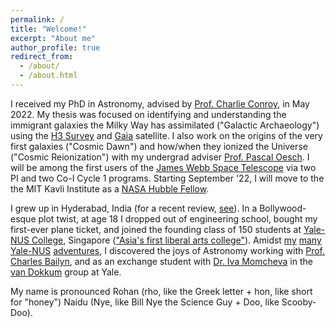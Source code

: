 ```yaml
---
permalink: /
title: "Welcome!"
excerpt: "About me"
author_profile: true
redirect_from: 
  - /about/
  - /about.html
---
```


I received my PhD in Astronomy, advised by <a href="https://scholar.harvard.edu/cconroy" target="_blank">Prof. Charlie Conroy</a>, in May 2022. My thesis was focused on identifying and understanding the immigrant galaxies the Milky Way has assimilated ("Galactic Archaeology") using the <a href="http://h3survey.rc.fas.harvard.edu/" target="_blank">H3 Survey</a> and <a href="https://sci.esa.int/web/gaia" target="_blank">Gaia</a> satellite. I also work on the origins of the very first galaxies ("Cosmic Dawn") and how/when they ionized the Universe ("Cosmic Reionization") with my undergrad adviser <a href="https://obswww.unige.ch/~oeschp/" target="_blank">Prof. Pascal Oesch</a>. I will be among the first users of the  <a href="https://www.jwst.nasa.gov/" target="_blank">James Webb Space Telescope</a> via two PI and two Co-I Cycle 1 programs. Starting September '22, I will move to the the MIT Kavli Institute as a <a href="https://www.stsci.edu/stsci-research/fellowships/nasa-hubble-fellowship-program/2022-nhfp-fellows#section-84f87278-f121-46fb-b6e4-bd8fcb0dd292" target="_blank">NASA Hubble Fellow</a>.

I grew up in Hyderabad, India (for a recent review, <a href="https://www.youtube.com/watch?v=RWNV82AqFoE" target="_blank">see</a>). In a Bollywood-esque plot twist, at age 18 I dropped out of engineering school, bought my first-ever plane ticket, and joined the founding class of 150 students at <a href="https://www.yale-nus.edu.sg/about/vision-and-mission/" target="_blank">Yale-NUS College</a>, Singapore (<a href="https://harvardmagazine.com/2017/07/an-educated-core" target="_blank">"Asia's first liberal arts college"</a>). Amidst <a href="https://www.yale-nus.edu.sg/newsroom/10-may-2016-a-love-affair-with-trivia/">my</a> <a href="https://yaledailynews.com/blog/2015/09/16/y-nus-students-create-elections-survey/" target="_blank">many</a> <a href="https://www.instagram.com/yalenuscollege/p/BK5xNvcj6u6/?hl=en" target="_blank">Yale-NUS</a> <a href="https://www.yale-nus.edu.sg/newsroom/20-may-2015-singaporean-poet-alvin-pang-teaches-at-yale-nus/" target="_blank">adventures</a>, I discovered the joys of Astronomy working with <a href="http://www.astro.yale.edu/bailyn/" target="_blank">Prof. Charles Bailyn</a>, and as an exchange student with <a href="https://www.stsci.edu/~imomcheva/" target="_blank">Dr. Iva Momcheva</a> in the <a href="https://www.pietervandokkum.com/" target="_blank">van Dokkum</a> group at Yale.

My name is pronounced Rohan (rho, like the Greek letter + hon, like short for "honey") Naidu (Nye, like Bill Nye the Science Guy + Doo, like Scooby-Doo).
